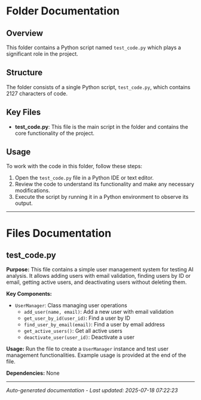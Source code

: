 # Folder Documentation

## Overview
This folder contains a Python script named `test_code.py` which plays a significant role in the project.

## Structure
The folder consists of a single Python script, `test_code.py`, which contains 2127 characters of code.

## Key Files
- **test_code.py**: This file is the main script in the folder and contains the core functionality of the project.

## Usage
To work with the code in this folder, follow these steps:
1. Open the `test_code.py` file in a Python IDE or text editor.
2. Review the code to understand its functionality and make any necessary modifications.
3. Execute the script by running it in a Python environment to observe its output.

---

# Files Documentation

## test_code.py

**Purpose:** This file contains a simple user management system for testing AI analysis. It allows adding users with email validation, finding users by ID or email, getting active users, and deactivating users without deleting them.

**Key Components:**
- `UserManager`: Class managing user operations
  - `add_user(name, email)`: Add a new user with email validation
  - `get_user_by_id(user_id)`: Find a user by ID
  - `find_user_by_email(email)`: Find a user by email address
  - `get_active_users()`: Get all active users
  - `deactivate_user(user_id)`: Deactivate a user

**Usage:** Run the file to create a `UserManager` instance and test user management functionalities. Example usage is provided at the end of the file.

**Dependencies:** None

---
*Auto-generated documentation - Last updated: 2025-07-18 07:22:23*
